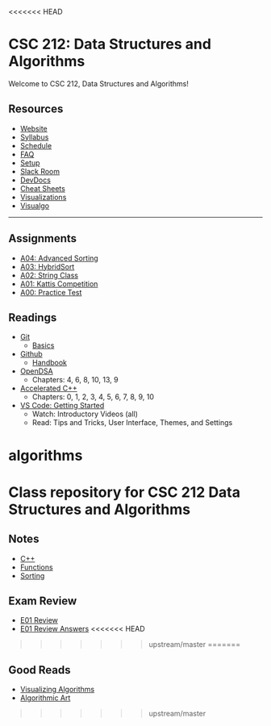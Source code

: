 <<<<<<< HEAD
# CSC 212: Data Structures and Algorithms

Welcome to CSC 212, Data Structures and Algorithms!

## Resources

- [Website](https://thoward27.github.io/algorithms/)
- [Syllabus](docs/syllabus.md)
- [Schedule](docs/schedule.md)
- [FAQ](docs/FAQ.md)
- [Setup](docs/setup/)
- [Slack Room](https://csc212.slack.com/)
- [DevDocs](https://devdocs.io/)
- [Cheat Sheets](docs/cheat_sheets/)
- [Visualizations](https://www.cs.usfca.edu/~galles/visualization/Algorithms.html)
- [Visualgo](https://visualgo.net/en)

---

## Assignments

- [A04: Advanced Sorting](docs/assignments/A04.md)
- [A03: HybridSort](docs/assignments/A03.md)
- [A02: String Class](docs/assignments/A02.md)
- [A01: Kattis Competition](docs/assignments/A01.md)
- [A00: Practice Test](docs/assignments/A00.md)

## Readings

- [Git](https://git-scm.com/)
  - [Basics](https://git-scm.com/book/en/v1/Getting-Started-Git-Basics)
- [Github](https://github.com/)
  - [Handbook](https://guides.github.com/introduction/git-handbook/)
- [OpenDSA](https://opendsa-server.cs.vt.edu/ODSA/Books/Everything/html/)
  - Chapters: 4, 6, 8, 10, 13, 9
- [Accelerated C++](https://www.google.com/search?q=accelerated+c%2B%2B&oq=accelerated+c%2B%2B&aqs=chrome..69i57j69i60j0l4.2026j0j7&client=ubuntu&sourceid=chrome&ie=UTF-8)
  - Chapters: 0, 1, 2, 3, 4, 5, 6, 7, 8, 9, 10
- [VS Code: Getting Started](https://code.visualstudio.com/docs/getstarted/introvideos)
  - Watch: Introductory Videos (all)
  - Read: Tips and Tricks, User Interface, Themes, and Settings
# algorithms
Class repository for CSC 212 Data Structures and Algorithms
=======

## Notes

- [C++](docs/notes/CrashCourseCpp.pdf)
- [Functions](docs/notes/functions.html)
- [Sorting](docs/notes/sorting.html)

## Exam Review

- [E01 Review](docs/exams/E01R.md)
- [E01 Review Answers](docs/exams/E01RA.md)
<<<<<<< HEAD
>>>>>>> upstream/master
=======

## Good Reads

- [Visualizing Algorithms](https://bost.ocks.org/mike/algorithms/)
- [Algorithmic Art](http://www.kristenwebster.net/)
>>>>>>> upstream/master
